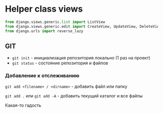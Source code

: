 # Helper class views

```python
from django.views.generic.list import ListView
from django.views.generic.edit import CreateView, UpdateView, DeleteView
from django.urls import reverse_lazy
```

## GIT

- `git init` - инициализация репозитория локально (1 раз на проект)
- `git status` - состояние репозитория и файлов 

### Добавление к отслеживанию

`git add <filename> / <dirname>` - добавить файл или папку

`git add .` или `git add -A` - добавить текущий каталог и все файлы

Какая-то гадость